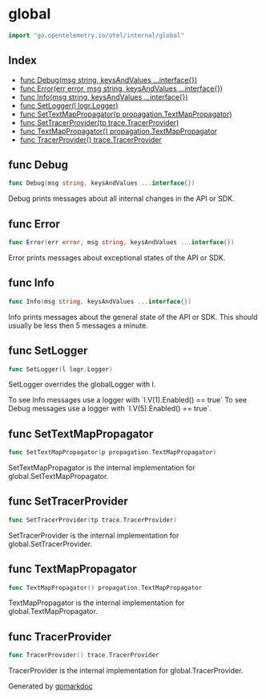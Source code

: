 <!-- Code generated by gomarkdoc. DO NOT EDIT -->

# global

```go
import "go.opentelemetry.io/otel/internal/global"
```

## Index

- [func Debug(msg string, keysAndValues ...interface{})](<#func-debug>)
- [func Error(err error, msg string, keysAndValues ...interface{})](<#func-error>)
- [func Info(msg string, keysAndValues ...interface{})](<#func-info>)
- [func SetLogger(l logr.Logger)](<#func-setlogger>)
- [func SetTextMapPropagator(p propagation.TextMapPropagator)](<#func-settextmappropagator>)
- [func SetTracerProvider(tp trace.TracerProvider)](<#func-settracerprovider>)
- [func TextMapPropagator() propagation.TextMapPropagator](<#func-textmappropagator>)
- [func TracerProvider() trace.TracerProvider](<#func-tracerprovider>)


## func Debug

```go
func Debug(msg string, keysAndValues ...interface{})
```

Debug prints messages about all internal changes in the API or SDK.

## func Error

```go
func Error(err error, msg string, keysAndValues ...interface{})
```

Error prints messages about exceptional states of the API or SDK.

## func Info

```go
func Info(msg string, keysAndValues ...interface{})
```

Info prints messages about the general state of the API or SDK. This should usually be less then 5 messages a minute.

## func SetLogger

```go
func SetLogger(l logr.Logger)
```

SetLogger overrides the globalLogger with l.

To see Info messages use a logger with \`l.V\(1\).Enabled\(\) == true\` To see Debug messages use a logger with \`l.V\(5\).Enabled\(\) == true\`.

## func SetTextMapPropagator

```go
func SetTextMapPropagator(p propagation.TextMapPropagator)
```

SetTextMapPropagator is the internal implementation for global.SetTextMapPropagator.

## func SetTracerProvider

```go
func SetTracerProvider(tp trace.TracerProvider)
```

SetTracerProvider is the internal implementation for global.SetTracerProvider.

## func TextMapPropagator

```go
func TextMapPropagator() propagation.TextMapPropagator
```

TextMapPropagator is the internal implementation for global.TextMapPropagator.

## func TracerProvider

```go
func TracerProvider() trace.TracerProvider
```

TracerProvider is the internal implementation for global.TracerProvider.



Generated by [gomarkdoc](<https://github.com/princjef/gomarkdoc>)
